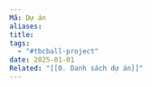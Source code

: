 ```yaml
---
Mã: Dự án
aliases: 
title: 
tags:
  - "#tbcball-project"
date: 2025-01-01
Related: "[[0. Danh sách dự án]]"
---
```

